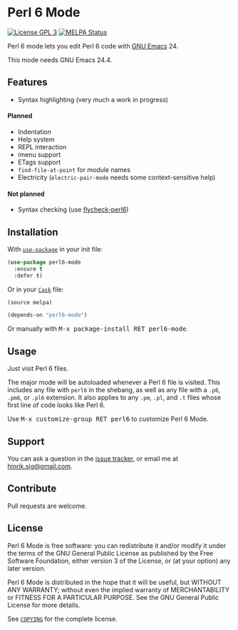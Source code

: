 Perl 6 Mode
===========

[![License GPL 3][badge-license]][copying]
[![MELPA Status](http://melpa.org/packages/perl6-mode-badge.svg)](http://melpa.org/#/perl6-mode)

Perl 6 mode lets you edit Perl 6 code with [GNU Emacs][] 24.

This mode needs GNU Emacs 24.4.

Features
--------

* Syntax highlighting (very much a work in progress)

#### Planned

* Indentation
* Help system
* REPL interaction
* imenu support
* ETags support
* `find-file-at-point` for module names
* Electricity (`electric-pair-mode` needs some context-sensitive help)

#### Not planned

* Syntax checking (use [flycheck-perl6][])

Installation
------------

With [`use-package`][use-package] in your init file:

```el
(use-package perl6-mode
  :ensure t
  :defer t)
```

Or in your [`Cask`][cask] file:

```el
(source melpa)

(depends-on "perl6-mode")
```

Or manually with <kbd>M-x package-install RET perl6-mode</kbd>.

Usage
-----

Just visit Perl 6 files.

The major mode will be autoloaded whenever a Perl 6 file is visited.
This includes any file with `perl6` in the shebang, as well as any file
with a `.p6`, `.pm6`, or `.pl6` extension. It also applies to any `.pm`,
`.pl`, and `.t` files whose first line of code looks like Perl 6.

Use <kbd>M-x customize-group RET perl6</kbd> to customize Perl 6 Mode.

Support
-------

You can ask a question in the [issue tracker][], or email me at
hinrik.sig@gmail.com.

Contribute
----------

Pull requests are welcome.

License
-------

Perl 6 Mode is free software: you can redistribute it and/or modify it
under the terms of the GNU General Public License as published by the
Free Software Foundation, either version 3 of the License, or (at your
option) any later version.

Perl 6 Mode is distributed in the hope that it will be useful, but
WITHOUT ANY WARRANTY; without even the implied warranty of
MERCHANTABILITY or FITNESS FOR A PARTICULAR PURPOSE.  See the GNU General
Public License for more details.

See [`COPYING`][copying] for the complete license.

[badge-license]: https://img.shields.io/badge/license-GPL_3-green.svg
[COPYING]: https://github.com/hinrik/perl6-mode/blob/master/COPYING
[GNU Emacs]: https://www.gnu.org/software/emacs/
[flycheck-perl6]: https://github.com/hinrik/flycheck-perl6
[MELPA]: http://melpa.milkbox.net/
[use-package]: https://github.com/jwiegley/use-package
[Cask]: http://cask.github.io/
[Issue tracker]: https://github.com/hinrik/perl6-mode/issues
